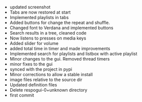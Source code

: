 - updated screenshot
- Tabs are now restored at start
- Implemented playlists in tabs
- Added buttons for change the repeat and shuffle.
- Changed font to Verdana and implemented buttons
- Search results in a tree, cleaned code
- Now listens to presses on media keys
- Added slider for volume
- added total time in timer and made improvements
- Implemented search for playlists and listbox with active playlist
- Minor changes to the gui. Removed thread timers
- minor fixes to the gui
- synced with the project in pypi
- Minor corrections to allow a stable install
- image files relative to the source dir
- Updated definition files
- Delete respogui-0+unknown directory
- first commit
